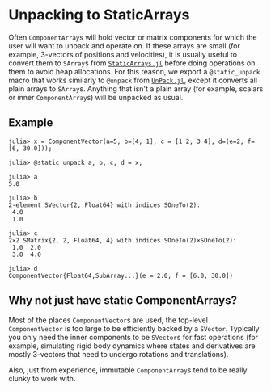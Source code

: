 # Unpacking to StaticArrays

Often `ComponentArray`s will hold vector or matrix components for which the user will want to unpack and operate on. If these arrays are small (for example, 3-vectors of positions and velocities), it is usually useful to convert them to `SArray`s from [`StaticArrays.jl`](https://github.com/JuliaArrays/StaticArrays.jl) before doing operations on them to avoid heap allocations. For this reason, we export a `@static_unpack` macro that works similarly to `@unpack` from [`UnPack.jl`](https://github.com/mauro3/UnPack.jl), except it converts all plain arrays to `SArray`s. Anything that isn't a plain array (for example, scalars or inner `ComponentArray`s) will be unpacked as usual.

## Example
```julia-repl
julia> x = ComponentVector(a=5, b=[4, 1], c = [1 2; 3 4], d=(e=2, f=[6, 30.0]));

julia> @static_unpack a, b, c, d = x;

julia> a
5.0

julia> b
2-element SVector{2, Float64} with indices SOneTo(2):
 4.0
 1.0

julia> c
2×2 SMatrix{2, 2, Float64, 4} with indices SOneTo(2)×SOneTo(2):
 1.0  2.0
 3.0  4.0

julia> d
ComponentVector{Float64,SubArray...}(e = 2.0, f = [6.0, 30.0])
```

## Why not just have static ComponentArrays?
Most of the places `ComponentVector`s are used, the top-level `ComponentVector` is too large to be efficiently backed by a `SVector`. Typically you only need the inner components to be `SVector`s for fast operations (for example, simulating rigid body dynamics where states and derivatives are mostly 3-vectors that need to undergo rotations and translations).

Also, just from experience, immutable `ComponentArray`s tend to be really clunky to work with.